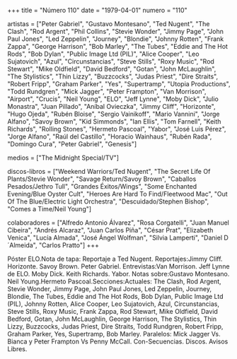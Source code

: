 +++
title = "Número 110"
date = "1979-04-01"
numero = "110"

artistas = ["Peter Gabriel", "Gustavo Montesano", "Ted Nugent", "The Clash", "Rod Argent", "Phil Collins", "Stevie Wonder", "Jimmy Page", "John Paul Jones", "Led Zeppelin", "Journey", "Blondie", "Johnny Rotten", "Frank Zappa", "George Harrison", "Bob Marley", "The Tubes", "Eddie and The Hot Rods", "Bob Dylan", "Public Image Ltd (PIL)", "Alice Cooper", "Leo Sujatovich", "Azul", "Circunstancias", "Steve Stills", "Roxy Music", "Rod Stewart", "Mike Oldfield", "David Bedford", "Gotan", "John McLaughlin", "The Stylistics", "Thin Lizzy", "Buzzcocks", "Judas Priest", "Dire Straits", "Robert Fripp", "Graham Parker", "Yes", "Supertramp", "Utopia Productions", "Todd Rundgren", "Mick Jagger", "Peter Frampton", "Van Morrison", "Airport", "Crucis",  "Neil Young", "ELO", "Jeff Lynne", "Moby Dick", "Julio Monastra", "Juan Pillado", "Aníbal Ovieczka", "Jimmy Cliff", "Horizonte", "Hugo Ojeda", "Rubén Bloise", "Sergio Vainikoff", "Mario Vannini", "Jorge Alfano", "Savoy Brown", "Kid Simmonds", "Ian Ellis", "Tom Farnell", "Keith Richards", "Rolling Stones", "Hermeto Pascoal", "Yabor", "José Luis Pérez", "Jorge Alfano", "Raúl del Castillo", "Horacio Wainhaus", "Rubén Rada", "Domingo Cura", "Peter Gabriel", "Genesis"]

medios = ["The Midnight Special/TV"]

discos-libros = ["Weekend Warriors/Ted Nugent", "The Secret Life Of Plants/Stevie Wonder",  "Savage Return/Savoy Brown", "Caballos Pesados/Jethro Tull", "Grandes Éxitos/Wings", "Some Enchanted Evening/Blue Oyster Cult", "Heroes Are Hard To Find/Fleetwood Mac", "Out Of The Blue/Electric Light Orchestra", "Descuidado/Stephen Bishop", "Comes a Time/Neil Young"]

colaboradores = ["Alfredo Antonio Álvarez", "Rosa Corgatelli", "Juan Manuel Cibeira", "Andrés Alcaraz", "Juan Carlos Piña", "César Prat", "Elizabeth Venica", "Lucía Almada", "José Ángel Wolfman", "Silvia Lamperti", "Daniel D´Almeida", "Carlos Pratto"]
+++

Póster ELO.Nota de tapa: Reportaje a Ted Nugent. Reportajes:Jimmy Cliff. Horizonte. Savoy Brown. Peter Gabriel. Entrevistas:Van Morrison. Jeff Lynne de ELO. Moby Dick. Keith Richards. Yabor. Notas sobre:Gustavo Montesano. Neil Young.Hermeto Pascoal.Secciones:Actuales: The Clash, Rod Argent, Stevie Wonder, Jimmy Page, John Paul Jones, Led Zeppelin, Journey, Blondie, The Tubes, Eddie and The Hot Rods, Bob Dylan, Public Image Ltd (PIL), Johnny Rotten, Alice Cooper, Leo Sujatovich, Azul, Circunstancias, Steve Stills, Roxy Music, Frank Zappa, Rod Stewart, Mike Oldfield, David Bedford, Gotan, John McLaughlin, George Harrison, The Stylistics, Thin Lizzy, Buzzcocks, Judas Priest, Dire Straits, Todd Rundgren, Robert Fripp, Graham Parker, Yes, Supertramp, Bob Marley. Paralelos: Mick Jagger Vs. Bianca y Peter Frampton Vs Penny McCall. Con-Secuencias. Discos. Avisos Libres.
